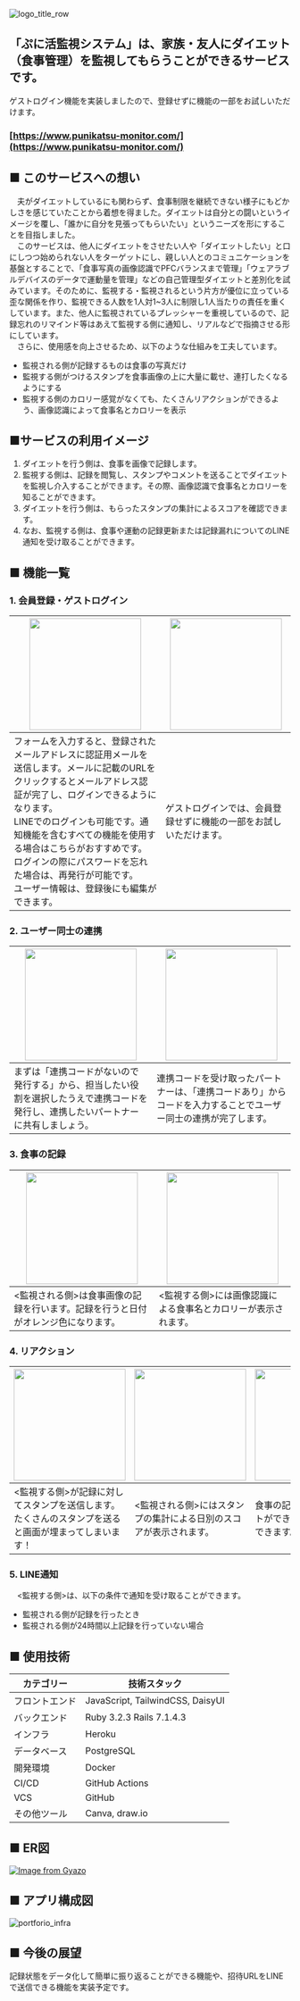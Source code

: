 ![logo_title_row](https://github.com/user-attachments/assets/97371bf0-b5e9-4beb-908d-af11ca61f57a)

## 「ぷに活監視システム」は、家族・友人にダイエット（食事管理）を監視してもらうことができるサービスです。  
ゲストログイン機能を実装しましたので、登録せずに機能の一部をお試しいただけます。  
### [https://www.punikatsu-monitor.com/](https://www.punikatsu-monitor.com/)

## ■ このサービスへの想い  
　夫がダイエットしているにも関わらず、食事制限を継続できない様子にもどかしさを感じていたことから着想を得ました。ダイエットは自分との闘いというイメージを覆し、「誰かに自分を見張ってもらいたい」というニーズを形にすることを目指しました。  
　このサービスは、他人にダイエットをさせたい人や「ダイエットしたい」と口にしつつ始められない人をターゲットにし、親しい人とのコミュニケーションを基盤とすることで、「食事写真の画像認識でPFCバランスまで管理」「ウェアラブルデバイスのデータで運動量を管理」などの自己管理型ダイエットと差別化を試みています。そのために、監視する・監視されるという片方が優位に立っている歪な関係を作り、監視できる人数を1人対1~3人に制限し1人当たりの責任を重くしています。また、他人に監視されているプレッシャーを重視しているので、記録忘れのリマインド等はあえて監視する側に通知し、リアルなどで指摘させる形にしています。  
　さらに、使用感を向上させるため、以下のような仕組みを工夫しています。  
* 監視される側が記録するものは食事の写真だけ  
* 監視する側がつけるスタンプを食事画像の上に大量に載せ、連打したくなるようにする  
* 監視する側のカロリー感覚がなくても、たくさんリアクションができるよう、画像認識によって食事名とカロリーを表示  

## ■サービスの利用イメージ  
1. ダイエットを行う側は、食事を画像で記録します。 
2. 監視する側は、記録を閲覧し、スタンプやコメントを送ることでダイエットを監視し介入することができます。その際、画像認識で食事名とカロリーを知ることができます。
3. ダイエットを行う側は、もらったスタンプの集計によるスコアを確認できます。
4. なお、監視する側は、食事や運動の記録更新または記録漏れについてのLINE通知を受け取ることができます。   

## ■ 機能一覧  
### 1. 会員登録・ゲストログイン

| <img src="https://github.com/user-attachments/assets/d107452e-34b2-4e8e-a023-37258b32af23" width="200"> | <img src="https://github.com/user-attachments/assets/f8a16852-c569-4361-b311-5593582706b1" width="200">  |
| - | - |
| フォームを入力すると、登録されたメールアドレスに認証用メールを送信します。メールに記載のURLをクリックするとメールアドレス認証が完了し、ログインできるようになります。<br>LINEでのログインも可能です。通知機能を含むすべての機能を使用する場合はこちらがおすすめです。<br>ログインの際にパスワードを忘れた場合は、再発行が可能です。<br>ユーザー情報は、登録後にも編集ができます。 | ゲストログインでは、会員登録せずに機能の一部をお試しいただけます。 |  

### 2. ユーザー同士の連携

| <img src="https://github.com/user-attachments/assets/d6968fd1-1e42-4c38-88f8-25b788485d94" width="200"> | <img src="https://github.com/user-attachments/assets/e2c9afb8-5b59-4cdc-9e9e-057b5ebf18c1" width="200">  |
| - | - |
| まずは「連携コードがないので発行する」から、担当したい役割を選択したうえで連携コードを発行し、連携したいパートナーに共有しましょう。 | 連携コードを受け取ったパートナーは、「連携コードあり」からコードを入力することでユーザー同士の連携が完了します。 |  

### 3. 食事の記録

| <img src="https://github.com/user-attachments/assets/0bd2d7e9-01a1-4803-b6e4-235b13e7fe84" width="200"> | <img src="https://github.com/user-attachments/assets/2e4d9381-3a6f-4070-8a19-11364606290c" width="200"> |
| - | - |
| <監視される側>は食事画像の記録を行います。記録を行うと日付がオレンジ色になります。 | <監視する側>には画像認識による食事名とカロリーが表示されます。 |  

### 4. リアクション

| <img src="https://github.com/user-attachments/assets/f36af3ee-37e7-444b-8c65-8f0725364c02" width="200"> | <img src="https://github.com/user-attachments/assets/22395a11-47be-4973-a318-5be6fee10f92" width="200"> | <img src="https://github.com/user-attachments/assets/44cb2f7e-63d7-4f60-a87f-34a67ce80b12" width="200"> |
| - | - | - |
| <監視する側>が記録に対してスタンプを送信します。たくさんのスタンプを送ると画面が埋まってしまいます！ | <監視される側>にはスタンプの集計による日別のスコアが表示されます。 | 食事の記録に対してコメントができ、交流することができます。 |    

### 5. LINE通知
　<監視する側>は、以下の条件で通知を受け取ることができます。  
  - 監視される側が記録を行ったとき
  - 監視される側が24時間以上記録を行っていない場合

## ■ 使用技術  
| カテゴリー | 技術スタック |
| - | - |
| フロントエンド | JavaScript, TailwindCSS, DaisyUI |
| バックエンド | Ruby 3.2.3 Rails 7.1.4.3 |
| インフラ | Heroku |
| データベース | PostgreSQL |
| 開発環境 | Docker |
| CI/CD | GitHub Actions |
| VCS | GitHub |
| その他ツール | Canva, draw.io |

## ■ ER図  
[![Image from Gyazo](https://i.gyazo.com/4d63a1919cd65dcfd5f81d77da62b69e.png)](https://gyazo.com/4d63a1919cd65dcfd5f81d77da62b69e)  

## ■ アプリ構成図  
![portforio_infra](https://github.com/user-attachments/assets/ca83209f-cdf5-4f74-a327-0aefd9e671c6)

## ■ 今後の展望  
  記録状態をデータ化して簡単に振り返ることができる機能や、招待URLをLINEで送信できる機能を実装予定です。  
